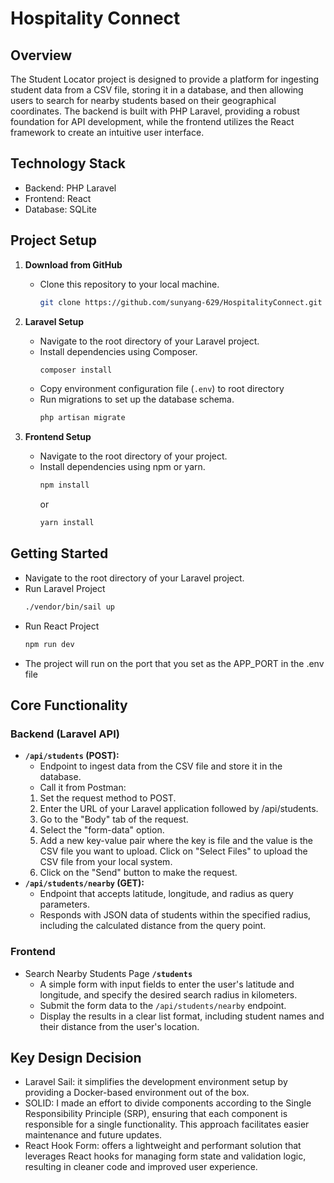 # Hospitality Connect

## Overview

The Student Locator project is designed to provide a platform for ingesting student data from a CSV file, storing it in a database, and then allowing users to search for nearby students based on their geographical coordinates. The backend is built with PHP Laravel, providing a robust foundation for API development, while the frontend utilizes the React framework to create an intuitive user interface.

## Technology Stack

-   Backend: PHP Laravel
-   Frontend: React
-   Database: SQLite

## Project Setup

1. **Download from GitHub**
    - Clone this repository to your local machine.
        ```bash
        git clone https://github.com/sunyang-629/HospitalityConnect.git
        ```
2. **Laravel Setup**

    - Navigate to the root directory of your Laravel project.
    - Install dependencies using Composer.
        ```bash
        composer install
        ```
    - Copy environment configuration file (`.env`) to root directory
    - Run migrations to set up the database schema.
        ```bash
        php artisan migrate
        ```

3. **Frontend Setup**
    - Navigate to the root directory of your project.
    - Install dependencies using npm or yarn.
        ```bash
        npm install
        ```
        or
        ```bash
        yarn install
        ```

## Getting Started

-   Navigate to the root directory of your Laravel project.
-   Run Laravel Project
    ```bash
    ./vendor/bin/sail up
    ```
-   Run React Project
    ```bash
    npm run dev
    ```
-   The project will run on the port that you set as the APP_PORT in the .env file

## Core Functionality

### Backend (Laravel API)

-   **`/api/students` (POST):**
    -   Endpoint to ingest data from the CSV file and store it in the database.
    -   Call it from Postman:
    1. Set the request method to POST.
    2. Enter the URL of your Laravel application followed by /api/students.
    3. Go to the "Body" tab of the request.
    4. Select the "form-data" option.
    5. Add a new key-value pair where the key is file and the value is the CSV file you want to upload. Click on "Select Files" to upload the CSV file from your local system.
    6. Click on the "Send" button to make the request.
-   **`/api/students/nearby` (GET):**
    -   Endpoint that accepts latitude, longitude, and radius as query parameters.
    -   Responds with JSON data of students within the specified radius, including the calculated distance from the query point.

### Frontend

-   Search Nearby Students Page **`/students`**
    -   A simple form with input fields to enter the user's latitude and longitude, and specify the desired search radius in kilometers.
    -   Submit the form data to the `/api/students/nearby` endpoint.
    -   Display the results in a clear list format, including student names and their distance from the user's location.

## Key Design Decision

-   Laravel Sail: it simplifies the development environment setup by providing a Docker-based environment out of the box.
-   SOLID: I made an effort to divide components according to the Single Responsibility Principle (SRP), ensuring that each component is responsible for a single functionality. This approach facilitates easier maintenance and future updates.
-   React Hook Form: offers a lightweight and performant solution that leverages React hooks for managing form state and validation logic, resulting in cleaner code and improved user experience.
